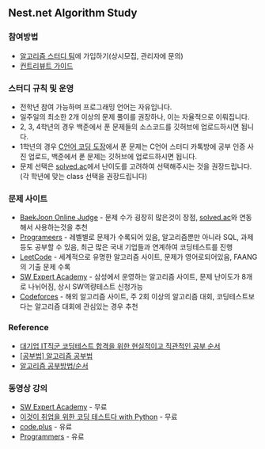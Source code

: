 ## Nest.net Algorithm Study
### 참여방법
* [알고리즘 스터디 팀](https://github.com/orgs/CBNU-Nnet/teams/nest-net-algorithm-study)에 가입하기(상시모집, 관리자에 문의)
* [컨트리뷰트 가이드](https://www.notion.so/jaryintro/Nest-net-Algorithm-Study-Guide-864060c3f2ed4e26a56664288a57d749)

### 스터디 규칙 및 운영
- 전학년 참여 가능하며 프로그래밍 언어는 자유입니다.
- 일주일의 최소한 2개 이상의 문제 풀이를 권장하나, 이는 자율적으로 이뤄집니다.
- 2, 3, 4학년의 경우 백준에서 푼 문제들의 소스코드를 깃허브에 업로드하시면 됩니다.
- 1학년의 경우 [C언어 코딩 도장](https://dojang.io/course/view.php?id=2)에서 푼 문제는 C언어 스터디 카톡방에 공부 인증 사진 업로드, 백준에서 푼 문제는 깃허브에 업로드하시면 됩니다.
- 문제 선택은 [solved.ac](https://solved.ac/problems/level)에서 난이도를 고려하여 선택해주시는 것을 권장드립니다. (각 학년에 맞는 class 선택을 권장드립니다)

### 문제 사이트
* [BaekJoon Online Judge](https://www.acmicpc.net/) - 문제 수가 굉장히 많은것이 장점, [solved.ac](https://solved.ac/problems/level)와 연동해서 사용하는것을 추천
* [Programeers](https://programmers.co.kr/) - 레벨별로 문제가 수록되어 있음, 알고리즘뿐만 아니라 SQL, 과제등도 공부할 수 있음, 최근 많은 국내 기업들과 연계하여 코딩테스트를 진행
* [LeetCode](https://leetcode.com/) - 세계적으로 유명한 알고리즘 사이트, 문제가 영어로되어있음, FAANG의 기출 문제 수록
* [SW Expert Academy](https://swexpertacademy.com/main/main.do) - 삼성에서 운영하는 알고리즘 사이트, 문제 난이도가 8개로 나뉘어짐, 상시 SW역량테스트 신청가능
* [Codeforces](https://codeforces.com/) - 해외 알고리즘 사이트, 주 2회 이상의 알고리즘 대회, 코딩테스트보다는 알고리즘 대회에 관심있는 경우 추천

### Reference
* [대기업 IT직군 코딩테스트 합격을 위한 현실적이고 직관적인 공부 순서](https://www.youtube.com/watch?v=ukkLCl9yBvE)
* [[공부법] 알고리즘 공부법](https://gmlwjd9405.github.io/2018/05/14/how-to-study-algorithms.html)
* [알고리즘 공부방법/순서](https://baactree.tistory.com/14)

### 동영상 강의
* [SW Expert Academy](https://swexpertacademy.com/main/learn/course/courseList.do) - 무료
* [이것이 취업을 위한 코딩 테스트다 with Python](https://www.youtube.com/playlist?list=PLRx0vPvlEmdBFBFOoK649FlEMouHISo8N) - 무료
* [code.plus](https://code.plus/courses/1) - 유료
* [Programmers](https://programmers.co.kr/learn?tag=%EC%95%8C%EA%B3%A0%EB%A6%AC%EC%A6%98) - 유료
